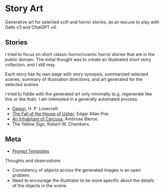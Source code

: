 # Story Art

Generative art for selected scifi and horror stories, as an excuse to play with Dalle v3 and ChatGPT v4.

## Stories

I tried to focus on short classic horror/cosmic horror stories that are in the public domain. The initial thought was to create an illustrated short story collection, and I still may.

Each story has its own page with story synopsis, summarized selected scenes, summary of illustration directions, and art generated for the selected scenes.

I tried to fiddle with the generated art only minimally (e.g. regenerate like this or like that). I am interested in a generally automated process.

* [Dagon](stories/dagon/README.md), H. P. Lovecraft.
* [The Fall of the House of Usher](stories/usher/README.md), Edgar Allan Poe.
* [An Inhabitant of Carcosa](stories/carcosa/README.md), Ambrose Bierce.
* The Yellow Sign, Robert W. Chambers.


## Meta

* [Prompt Templates](stories/prompt_templates.md)

Thoughts and observations

* Consistency of objects across the generated images is an open problem.
* Need to encourage the illustrator to be more specific about the details of the objects in the scene.
